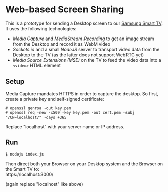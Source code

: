 Web-based Screen Sharing
========================

This is a prototype for sending a Desktop screen to our [Samsung Smart TV](https://developer.samsung.com/tv/develop/specifications/general-specifications). It uses the following technologies:

  * _Media Capture_ and _MediaStream Recording_ to get an image stream from the Desktop and record it as WebM video
  * _Sockets.io_ and a small _NodeJS_ server to transport video data from the Desktop to the TV (as the latter does not support WebRTC yet)
  * _Media Source Extensions (MSE)_ on the TV to feed the video data into a `<video>` HTML element

Setup
-----

Media Capture mandates HTTPS in order to capture the desktop. So first, create a private key and self-signed certificate:

```
# openssl genrsa -out key.pem
# openssl req -new -x509 -key key.pem -out cert.pem -subj "/CN=localhost/" -days +365
```

Replace "localhost" with your server name or IP address.

Run
---

```$ nodejs index.js```

Then direct both your Browser on your Desktop system and the Browser on the Smart TV to:\
https://localhost:3000/

(again replace "localhost" like above)